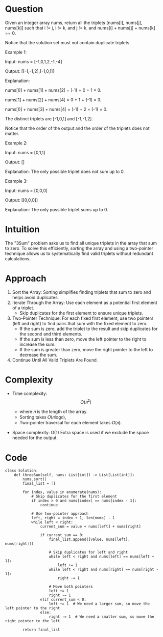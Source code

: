 # Question
Given an integer array nums, return all the triplets [nums[i], nums[j], nums[k]] such that i != j, i != k, and j != k, and nums[i] + nums[j] + nums[k] == 0.

Notice that the solution set must not contain duplicate triplets.

Example 1:

Input: nums = [-1,0,1,2,-1,-4]

Output: [[-1,-1,2],[-1,0,1]]

Explanation: 

nums[0] + nums[1] + nums[2] = (-1) + 0 + 1 = 0.

nums[1] + nums[2] + nums[4] = 0 + 1 + (-1) = 0.

nums[0] + nums[3] + nums[4] = (-1) + 2 + (-1) = 0.

The distinct triplets are [-1,0,1] and [-1,-1,2].

Notice that the order of the output and the order of the triplets does not matter.

Example 2:

Input: nums = [0,1,1]

Output: []

Explanation: The only possible triplet does not sum up to 0.

Example 3:

Input: nums = [0,0,0]

Output: [[0,0,0]]

Explanation: The only possible triplet sums up to 0.

# Intuition
The "3Sum" problem asks us to find all unique triplets in the array that sum to zero. To solve this efficiently, sorting the array and using a two-pointer technique allows us to systematically find valid triplets without redundant calculations.

# Approach
1. Sort the Array: Sorting simplifies finding triplets that sum to zero and helps avoid duplicates.
2. Iterate Through the Array: Use each element as a potential first element of a triplet.
    - Skip duplicates for the first element to ensure unique triplets.
3. Two-Pointer Technique: For each fixed first element, use two pointers (left and right) to find pairs that sum with the fixed element to zero.
    - If the sum is zero, add the triplet to the result and skip duplicates for the second and third elements.
    - If the sum is less than zero, move the left pointer to the right to increase the sum.
    - If the sum is greater than zero, move the right pointer to the left to decrease the sum.
4. Continue Until All Valid Triplets Are Found.

# Complexity
- Time complexity: $$O(𝑛^2)$$
    - where 𝑛 is the length of the array. 
    - Sorting takes 𝑂(𝑛log𝑛), 
    - Two-pointer traversal for each element takes 𝑂(𝑛).

- Space complexity: O(1)
Extra space is used if we exclude the space needed for the output.

# Code
```python3 []
class Solution:
    def threeSum(self, nums: List[int]) -> List[List[int]]:
        nums.sort()
        final_list = []

        for index, value in enumerate(nums):
            # Skip duplicates for the first element
            if index > 0 and nums[index] == nums[index - 1]:
                continue
            
            # Use two-pointer approach
            left, right = index + 1, len(nums) - 1
            while left < right:
                current_sum = value + nums[left] + nums[right]
                
                if current_sum == 0:
                    final_list.append([value, nums[left], nums[right]])

                    # Skip duplicates for left and right
                    while left < right and nums[left] == nums[left + 1]:
                        left += 1
                    while left < right and nums[right] == nums[right - 1]:
                        right -= 1

                    # Move both pointers
                    left += 1
                    right -= 1
                elif current_sum < 0:
                    left += 1  # We need a larger sum, so move the left pointer to the right
                else:
                    right -= 1  # We need a smaller sum, so move the right pointer to the left

        return final_list

```
